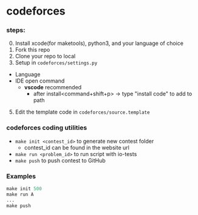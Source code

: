 # codeforces
### steps:
0. Install xcode(for maketools), python3, and your language of choice
1. Fork this repo
2. Clone your repo to local
3. Setup in `codeforces/settings.py`
- Language
- IDE open command
  - **vscode** recommended
    - after install<command+shift+p> -> type "install code" to add to path
5. Edit the template code in `codeforces/source.template`

### codeforces coding utilities
- `make init <contest_id>` to generate new contest folder
  - contest_id can be found in the website url
- `make run <problem_id>` to run script with io-tests
- `make push` to push contest to GitHub

### Examples
```python
make init 500
make run A
...
make push
```
